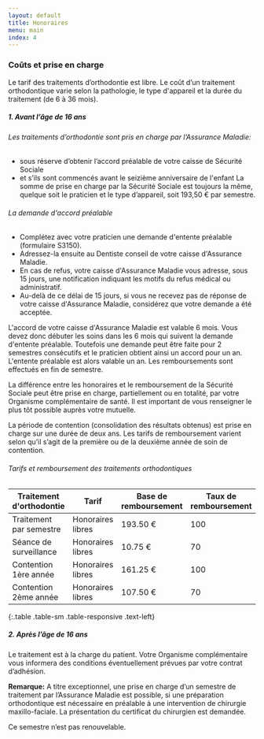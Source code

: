```yaml
---
layout: default
title: Honoraires
menu: main
index: 4
---
```


### Coûts et prise en charge
Le tarif des traitements d’orthodontie est libre. Le coût d’un traitement orthodontique varie selon la pathologie, le type d'appareil et la durée du traitement (de 6 à 36 mois).

##### 1. Avant l’âge de 16 ans  

###### Les traitements d’orthodontie sont pris en charge par l’Assurance Maladie:
- sous réserve d’obtenir l’accord préalable de votre caisse de Sécurité Sociale
- et s’ils sont commencés avant le seizième anniversaire de l'enfant
La somme de prise en charge par la Sécurité Sociale est toujours la même, quelque soit le praticien et le type d’appareil, soit 193,50 € par semestre.

###### La demande d'accord préalable  
- Complétez avec votre praticien une demande d'entente préalable (formulaire S3150).
- Adressez-la ensuite au Dentiste conseil de votre caisse d'Assurance Maladie.
- En cas de refus, votre caisse d'Assurance Maladie vous adresse, sous 15 jours, une notification indiquant les motifs du refus médical ou administratif.
- Au-delà de ce délai de 15 jours, si vous ne recevez pas de réponse de votre caisse d'Assurance Maladie, considérez que votre demande a été acceptée.

L'accord de votre caisse d'Assurance Maladie est valable 6 mois. Vous devez donc débuter les soins dans les 6 mois qui suivent la demande d'entente préalable. Toutefois une demande peut être faite pour 2 semestres consécutifs et le praticien obtient ainsi un accord pour un an. L'entente préalable est alors valable un an. Les remboursements sont effectués en fin de semestre.

La différence entre les honoraires et le remboursement de la Sécurité Sociale peut être prise en charge, partiellement ou en totalité, par votre Organisme complémentaire de santé. Il est important de vous renseigner le plus tôt possible auprès votre mutuelle.

La période de contention (consolidation des résultats obtenus) est prise en charge sur une durée de deux ans.
Les tarifs de remboursement varient selon qu’il s’agit de la première ou de la deuxième année de soin de contention.

###### Tarifs et remboursement des traitements orthodontiques  

| Traitement d'orthodontie | Tarif             | Base de remboursement | Taux de remboursement | Montant remboursé |
|--------------------------|-------------------|-----------------------|-----------------------|-------------------|
| Traitement par semestre  | Honoraires libres | 193.50 €              | 100                   | 193.50 €          |
| Séance de surveillance   | Honoraires libres | 10.75 €               | 70                    | 7.53 €            |
| Contention 1ère année    | Honoraires libres | 161.25 €              | 100                   | 161.25 €          |
| Contention 2ème année    | Honoraires libres | 107.50 €              | 70                    | 75.25 €           |
{:.table .table-sm .table-responsive .text-left}

##### 2. Après l’âge de 16 ans  

Le traitement est à la charge du patient.
Votre Organisme complémentaire vous informera des conditions éventuellement prévues par votre contrat d’adhésion.

**Remarque:** A titre exceptionnel, une prise en charge d’un semestre de traitement par l’Assurance Maladie est possible, si une préparation orthodontique est nécessaire en préalable à une intervention de chirurgie maxillo-faciale. La présentation du certificat du chirurgien est demandée.

Ce semestre n’est pas renouvelable.